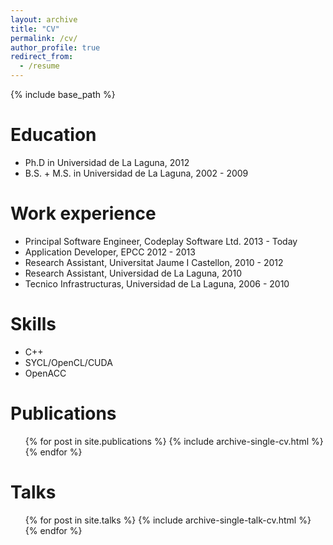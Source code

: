 ```yaml
---
layout: archive
title: "CV"
permalink: /cv/
author_profile: true
redirect_from:
  - /resume
---
```


{% include base_path %}

Education
======
* Ph.D in Universidad de La Laguna, 2012
* B.S. + M.S. in Universidad de La Laguna, 2002 - 2009

Work experience
======

* Principal Software Engineer, Codeplay Software Ltd. 2013 - Today
* Application Developer, EPCC 2012 - 2013
* Research Assistant, Universitat Jaume I Castellon, 2010 - 2012
* Research Assistant, Universidad de La Laguna, 2010
* Tecnico Infrastructuras, Universidad de La Laguna, 2006 - 2010
  
Skills
======
* C++
* SYCL/OpenCL/CUDA
* OpenACC

Publications
======
  <ul>{% for post in site.publications %}
    {% include archive-single-cv.html %}
  {% endfor %}</ul>
  
Talks
======
  <ul>{% for post in site.talks %}
    {% include archive-single-talk-cv.html %}
  {% endfor %}</ul>
  
  